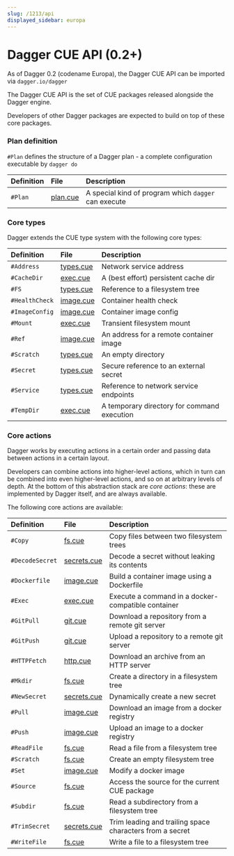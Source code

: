 ```yaml
---
slug: /1213/api
displayed_sidebar: europa
---
```


# Dagger CUE API (0.2+)

As of Dagger 0.2 (codename Europa), the Dagger CUE API can be imported via `dagger.io/dagger`

The Dagger CUE API is the set of CUE packages released alongside the Dagger engine.

Developers of other Dagger packages are expected to build on top of these core packages.

### Plan definition

`#Plan` defines the structure of a Dagger plan - a complete configuration executable by `dagger do`

| Definition | File                                                                                   | Description                                          |
| :--        | :--                                                                                    | :--                                                  |
| `#Plan`    | [plan.cue](https://github.com/dagger/dagger/blob/v0.2.0/pkg/dagger.io/dagger/plan.cue) | A special kind of program which `dagger` can execute |

### Core types

Dagger extends the CUE type system with the following core types:

| Definition     | File                                                                                     | Description                                 |
| :--            | :--                                                                                      | :--                                         |
| `#Address`     | [types.cue](https://github.com/dagger/dagger/blob/v0.2.0/pkg/dagger.io/dagger/types.cue) | Network service address                     |
| `#CacheDir`    | [exec.cue](https://github.com/dagger/dagger/blob/v0.2.0/pkg/dagger.io/dagger/exec.cue)   | A (best effort) persistent cache dir        |
| `#FS`          | [types.cue](https://github.com/dagger/dagger/blob/v0.2.0/pkg/dagger.io/dagger/types.cue) | Reference to a filesystem tree              |
| `#HealthCheck` | [image.cue](https://github.com/dagger/dagger/blob/v0.2.0/pkg/dagger.io/dagger/image.cue) | Container health check                      |
| `#ImageConfig` | [image.cue](https://github.com/dagger/dagger/blob/v0.2.0/pkg/dagger.io/dagger/image.cue) | Container image config                      |
| `#Mount`       | [exec.cue](https://github.com/dagger/dagger/blob/v0.2.0/pkg/dagger.io/dagger/exec.cue)   | Transient filesystem mount                  |
| `#Ref`         | [image.cue](https://github.com/dagger/dagger/blob/v0.2.0/pkg/dagger.io/dagger/image.cue) | An address for a remote container image     |
| `#Scratch`     | [types.cue](https://github.com/dagger/dagger/blob/v0.2.0/pkg/dagger.io/dagger/types.cue) | An empty directory                          |
| `#Secret`      | [types.cue](https://github.com/dagger/dagger/blob/v0.2.0/pkg/dagger.io/dagger/types.cue) | Secure reference to an external secret      |
| `#Service`     | [types.cue](https://github.com/dagger/dagger/blob/v0.2.0/pkg/dagger.io/dagger/types.cue) | Reference to network service endpoints      |
| `#TempDir`     | [exec.cue](https://github.com/dagger/dagger/blob/v0.2.0/pkg/dagger.io/dagger/exec.cue)   | A temporary directory for command execution |

### Core actions

Dagger works by executing actions in a certain order and passing data between actions in a certain layout.

Developers can combine actions into higher-level actions, which in turn can be combined into even higher-level actions,
and so on at arbitrary levels of depth. At the bottom of this abstraction stack are *core actions*: these
are implemented by Dagger itself, and are always available.

The following core actions are available:

| Definition      | File                                                                                         | Description                                              |
| :--             | :--                                                                                          | :--                                                      |
| `#Copy`         | [fs.cue](https://github.com/dagger/dagger/blob/v0.2.0/pkg/dagger.io/dagger/fs.cue)           | Copy files between two filesystem trees                  |
| `#DecodeSecret` | [secrets.cue](https://github.com/dagger/dagger/blob/v0.2.0/pkg/dagger.io/dagger/secrets.cue) | Decode a secret without leaking its contents             |
| `#Dockerfile`   | [image.cue](https://github.com/dagger/dagger/blob/v0.2.0/pkg/dagger.io/dagger/image.cue)     | Build a container image using a Dockerfile               |
| `#Exec`         | [exec.cue](https://github.com/dagger/dagger/blob/v0.2.0/pkg/dagger.io/dagger/exec.cue)       | Execute a command in a docker-compatible container       |
| `#GitPull`      | [git.cue](https://github.com/dagger/dagger/blob/v0.2.0/pkg/dagger.io/dagger/git.cue)         | Download a repository from a remote git server           |
| `#GitPush`      | [git.cue](https://github.com/dagger/dagger/blob/v0.2.0/pkg/dagger.io/dagger/git.cue)         | Upload a repository to a remote git server               |
| `#HTTPFetch`    | [http.cue](https://github.com/dagger/dagger/blob/v0.2.0/pkg/dagger.io/dagger/http.cue)       | Download an archive from an HTTP server                  |
| `#Mkdir`        | [fs.cue](https://github.com/dagger/dagger/blob/v0.2.0/pkg/dagger.io/dagger/fs.cue)           | Create a directory in a filesystem tree                  |
| `#NewSecret`    | [secrets.cue](https://github.com/dagger/dagger/blob/v0.2.0/pkg/dagger.io/dagger/secrets.cue) | Dynamically create a new secret                          |
| `#Pull`         | [image.cue](https://github.com/dagger/dagger/blob/v0.2.0/pkg/dagger.io/dagger/image.cue)     | Download an image from a docker registry                 |
| `#Push`         | [image.cue](https://github.com/dagger/dagger/blob/v0.2.0/pkg/dagger.io/dagger/image.cue)     | Upload an image to a docker registry                     |
| `#ReadFile`     | [fs.cue](https://github.com/dagger/dagger/blob/v0.2.0/pkg/dagger.io/dagger/fs.cue)           | Read a file from a filesystem tree                       |
| `#Scratch`      | [fs.cue](https://github.com/dagger/dagger/blob/v0.2.0/pkg/dagger.io/dagger/fs.cue)           | Create an empty filesystem tree                          |
| `#Set`          | [image.cue](https://github.com/dagger/dagger/blob/v0.2.0/pkg/dagger.io/dagger/image.cue)     | Modify a docker image                                    |
| `#Source`       | [fs.cue](https://github.com/dagger/dagger/blob/v0.2.0/pkg/dagger.io/dagger/fs.cue)           | Access the source for the current CUE package            |
| `#Subdir`       | [fs.cue](https://github.com/dagger/dagger/blob/v0.2.0/pkg/dagger.io/dagger/fs.cue)           | Read a subdirectory from a filesystem tree               |
| `#TrimSecret`   | [secrets.cue](https://github.com/dagger/dagger/blob/v0.2.0/pkg/dagger.io/dagger/secrets.cue) | Trim leading and trailing space characters from a secret |
| `#WriteFile`    | [fs.cue](https://github.com/dagger/dagger/blob/v0.2.0/pkg/dagger.io/dagger/fs.cue)           | Write a file to a filesystem tree                        |
